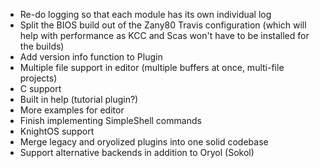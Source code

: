 * Re-do logging so that each module has its own individual log
* Split the BIOS build out of the Zany80 Travis configuration (which will help
with performance as KCC and Scas won't have to be installed for the builds)
* Add version info function to Plugin
* Multiple file support in editor (multiple buffers at once, multi-file projects)
* C support
* Built in help (tutorial plugin?)
* More examples for editor
* Finish implementing SimpleShell commands
* KnightOS support
* Merge legacy and oryolized plugins into one solid codebase
* Support alternative backends in addition to Oryol (Sokol)
